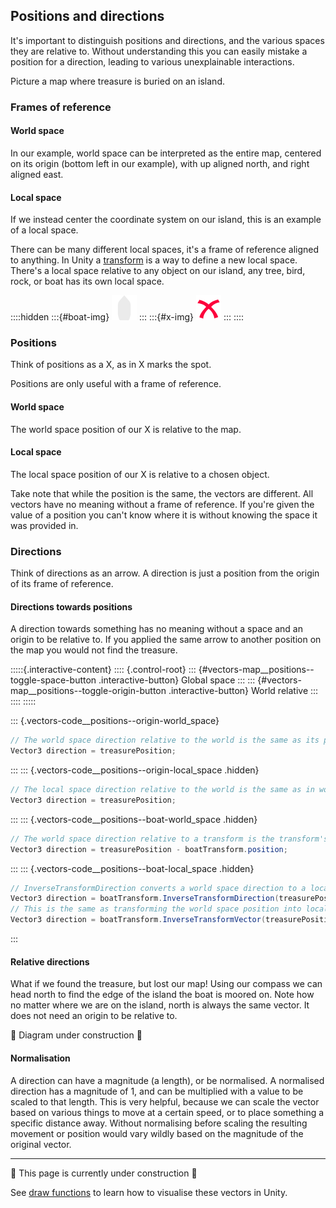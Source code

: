 ## Positions and directions
It's important to distinguish positions and directions, and the various spaces they are relative to. Without understanding this you can easily mistake a position for a direction, leading to various unexplainable interactions.

Picture a map where treasure is buried on an island.

<script type="module" src="/Scripts/Interactive/Vectors/vectors.js?v=1.0.0"></script>

<canvas id="vectors-map" width="500" height="500"></canvas>

### Frames of reference
#### World space
In our example, world space can be interpreted as the entire map, centered on its origin (bottom left in our example), with up aligned north, and right aligned east.

<canvas id="vectors-map__global" width="500" height="500"></canvas>

#### Local space
If we instead center the coordinate system on our island, this is an example of a local space.

<canvas id="vectors-map__local" width="500" height="500"></canvas>

There can be many different local spaces, it's a frame of reference aligned to anything. In Unity a [transform](https://docs.unity3d.com/Manual/class-Transform.html) is a way to define a new local space. There's a local space relative to any object on our island, any tree, bird, rock, or boat has its own local space.

::::hidden
:::{#boat-img}
![Boat](boat.svg)
:::
:::{#x-img}
![X](x.svg)
:::
::::

<canvas id="vectors-map__local--multi" width="500" height="500"></canvas>

### Positions
Think of positions as a X, as in X marks the spot.

Positions are only useful with a frame of reference.
#### World space
The world space position of our X is relative to the map.

<canvas id="vectors-map__x--global" width="500" height="500"></canvas>

#### Local space
The local space position of our X is relative to a chosen object.

<canvas id="vectors-map__x--local" width="500" height="500"></canvas>

Take note that while the position is the same, the vectors are different. All vectors have no meaning without a frame of reference.
If you're given the value of a position you can't know where it is without knowing the space it was provided in.

### Directions
Think of directions as an arrow. A direction is just a position from the origin of its frame of reference.

#### Directions towards positions
A direction towards something has no meaning without a space and an origin to be relative to. If you applied the same arrow to another position on the map you would not find the treasure.

:::::{.interactive-content}
<canvas id="vectors-map__positions" width="500" height="500"></canvas>
:::: {.control-root}
::: {#vectors-map__positions--toggle-space-button .interactive-button}
Global space
:::
::: {#vectors-map__positions--toggle-origin-button .interactive-button}
World relative
:::
::::
:::::

::: {.vectors-code__positions--origin-world_space}
```csharp
// The world space direction relative to the world is the same as its position.
Vector3 direction = treasurePosition;
```
:::
::: {.vectors-code__positions--origin-local_space .hidden}
```csharp
// The local space direction relative to the world is the same as in world space.
Vector3 direction = treasurePosition;
```
:::
::: {.vectors-code__positions--boat-world_space .hidden}

```csharp
// The world space direction relative to a transform is the transform's world position subtracted from the target's world position.
Vector3 direction = treasurePosition - boatTransform.position;
```
:::
::: {.vectors-code__positions--boat-local_space .hidden}
```csharp
// InverseTransformDirection converts a world space direction to a local one.
Vector3 direction = boatTransform.InverseTransformDirection(treasurePosition - boatTransform.position);
// This is the same as transforming the world space position into local space while considering the transform position.
Vector3 direction = boatTransform.InverseTransformVector(treasurePosition);
```
:::

#### Relative directions
What if we found the treasure, but lost our map! Using our compass we can head north to find the edge of the island the boat is moored on.
Note how no matter where we are on the island, north is always the same vector. It does not need an origin to be relative to.

🚧 Diagram under construction 🚧

[//]: # (<canvas id="vectors-map__relative" width="500" height="500"></canvas>)

#### Normalisation
A direction can have a magnitude (a length), or be normalised. A normalised direction has a magnitude of 1, and can be multiplied with a value to be scaled to that length.
This is very helpful, because we can scale the vector based on various things to move at a certain speed, or to place something a specific distance away. Without normalising before scaling the resulting movement or position would vary wildly based on the magnitude of the original vector.

---

🚧 This page is currently under construction 🚧

See [draw functions](../Debugging/Draw%20Functions.md) to learn how to visualise these vectors in Unity.
